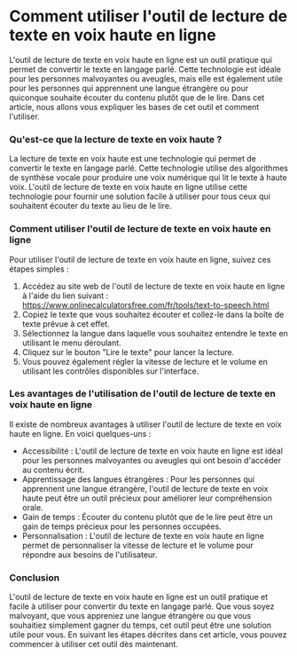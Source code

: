 Comment utiliser l'outil de lecture de texte en voix haute en ligne
===================================================================

L'outil de lecture de texte en voix haute en ligne est un outil pratique qui permet de convertir le texte en langage parlé. Cette technologie est idéale pour les personnes malvoyantes ou aveugles, mais elle est également utile pour les personnes qui apprennent une langue étrangère ou pour quiconque souhaite écouter du contenu plutôt que de le lire. Dans cet article, nous allons vous expliquer les bases de cet outil et comment l'utiliser.

### Qu'est-ce que la lecture de texte en voix haute ?

La lecture de texte en voix haute est une technologie qui permet de convertir le texte en langage parlé. Cette technologie utilise des algorithmes de synthèse vocale pour produire une voix numérique qui lit le texte à haute voix. L'outil de lecture de texte en voix haute en ligne utilise cette technologie pour fournir une solution facile à utiliser pour tous ceux qui souhaitent écouter du texte au lieu de le lire.

### Comment utiliser l'outil de lecture de texte en voix haute en ligne

Pour utiliser l'outil de lecture de texte en voix haute en ligne, suivez ces étapes simples :

1. Accédez au site web de l'outil de lecture de texte en voix haute en ligne à l'aide du lien suivant : <https://www.onlinecalculatorsfree.com/fr/tools/text-to-speech.html>
2. Copiez le texte que vous souhaitez écouter et collez-le dans la boîte de texte prévue à cet effet.
3. Sélectionnez la langue dans laquelle vous souhaitez entendre le texte en utilisant le menu déroulant.
4. Cliquez sur le bouton "Lire le texte" pour lancer la lecture.
5. Vous pouvez également régler la vitesse de lecture et le volume en utilisant les contrôles disponibles sur l'interface.

### Les avantages de l'utilisation de l'outil de lecture de texte en voix haute en ligne

Il existe de nombreux avantages à utiliser l'outil de lecture de texte en voix haute en ligne. En voici quelques-uns :

- Accessibilité : L'outil de lecture de texte en voix haute en ligne est idéal pour les personnes malvoyantes ou aveugles qui ont besoin d'accéder au contenu écrit.
- Apprentissage des langues étrangères : Pour les personnes qui apprennent une langue étrangère, l'outil de lecture de texte en voix haute peut être un outil précieux pour améliorer leur compréhension orale.
- Gain de temps : Écouter du contenu plutôt que de le lire peut être un gain de temps précieux pour les personnes occupées.
- Personnalisation : L'outil de lecture de texte en voix haute en ligne permet de personnaliser la vitesse de lecture et le volume pour répondre aux besoins de l'utilisateur.

### Conclusion

L'outil de lecture de texte en voix haute en ligne est un outil pratique et facile à utiliser pour convertir du texte en langage parlé. Que vous soyez malvoyant, que vous appreniez une langue étrangère ou que vous souhaitiez simplement gagner du temps, cet outil peut être une solution utile pour vous. En suivant les étapes décrites dans cet article, vous pouvez commencer à utiliser cet outil dès maintenant.